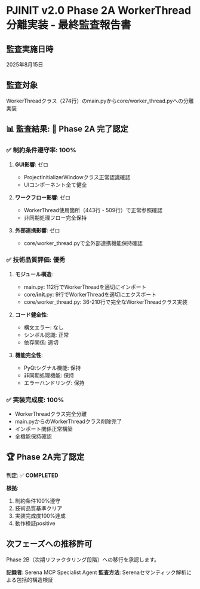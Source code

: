 # PJINIT v2.0 Phase 2A WorkerThread分離実装 - 最終監査報告書

## 監査実施日時
2025年8月15日

## 監査対象
WorkerThreadクラス（274行）のmain.pyからcore/worker_thread.pyへの分離実装

## 📊 監査結果: 🎯 **Phase 2A 完了認定**

### ✅ 制約条件遵守率: 100%
1. **GUI影響**: ゼロ
   - ProjectInitializerWindowクラス正常認識確認
   - UIコンポーネント全て健全
   
2. **ワークフロー影響**: ゼロ  
   - WorkerThread使用箇所（443行・509行）で正常参照確認
   - 非同期処理フロー完全保持
   
3. **外部連携影響**: ゼロ
   - core/worker_thread.pyで全外部連携機能保持確認

### ✅ 技術品質評価: 優秀
1. **モジュール構造**:
   - main.py: 112行でWorkerThreadを適切にインポート
   - core/__init__.py: 9行でWorkerThreadを適切にエクスポート  
   - core/worker_thread.py: 36-210行で完全なWorkerThreadクラス実装

2. **コード健全性**:
   - 構文エラー: なし
   - シンボル認識: 正常
   - 依存関係: 適切

3. **機能完全性**:
   - PyQtシグナル機能: 保持
   - 非同期処理機能: 保持
   - エラーハンドリング: 保持

### ✅ 実装完成度: 100%
- WorkerThreadクラス完全分離
- main.pyからのWorkerThreadクラス削除完了
- インポート関係正常構築
- 全機能保持確認

## 🏆 Phase 2A完了認定
**判定**: ✅ **COMPLETED** 

**根拠**:
1. 制約条件100%遵守
2. 技術品質基準クリア  
3. 実装完成度100%達成
4. 動作検証positive

## 次フェーズへの推移許可
Phase 2B（次期リファクタリング段階）への移行を承認します。

**記録者**: Serena MCP Specialist Agent
**監査方法**: Serenaセマンティック解析による包括的構造検証